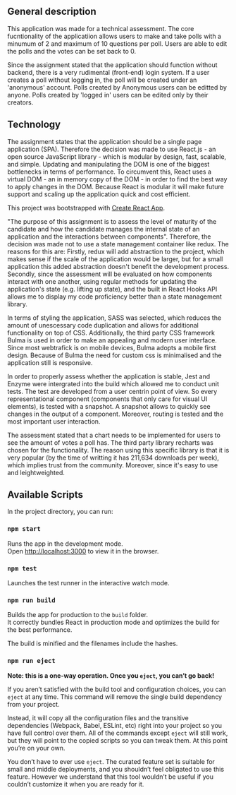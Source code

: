## General description

This application was made for a technical assessment. The core fucntionality of the applicatiion allows users to make and take polls with a minumum of 2 and maximum of 10 questions per poll. Users are able to edit the polls and the votes can be set back to 0.

Since the assignment stated that the application should function without backend, there is a very rudimental (front-end) login system. If a user creates a poll without logging in, the poll will be created under an 'anonymous' account. Polls created by Anonymous users can be editted by anyone. Polls created by 'logged in' users can be edited only by their creators.

## Technology

The assignment states that the application should be a single page application (SPA). Therefore the decision was made to use React.js - an open source JavaScript library - which is modular by design, fast, scalable, and simple. Updating and manipulating the DOM is one of the biggest bottlenecks in terms of performance. To circumvent this, React uses a virtual DOM - an in memory copy of the DOM - in order to find the best way to apply changes in the DOM. Because React is modular it will make future support and scaling up the application quick and cost efficient.

This project was bootstrapped with [Create React App](https://github.com/facebook/create-react-app).

"The purpose of this assignment is to assess the level of maturity of the candidate and how the candidate manages the internal state of an application and the interactions between components". Therefore, the decision was made not to use a state management container like redux. The reasons for this are: Firstly, redux will add abstraction to the project, which makes sense if the scale of the application would be larger, but for a small application this added abstraction doesn't benefit the development process. Secondly, since the assessment will be evaluated on how components interact with one another, using regular methods for updating the application's state (e.g. lifting up state), and the built in React Hooks API allows me to display my code proficiency better than a state management library.

In terms of styling the application, SASS was selected, which reduces the amount of unescessary code duplication and allows for additional functionality on top of CSS. Additionally, the third party CSS framework Bulma is used in order to make an appealing and modern user interface. Since most webtrafick is on mobile devices, Bulma adopts a mobile first design. Because of Bulma the need for custom css is minimalised and the application still is responsive.

In order to properly assess whether the application is stable, Jest and Enzyme were intergrated into the build which allowed me to conduct unit tests. The test are developed from a user centrin point of view. So every representational component (components that only care for visual UI elements), is tested with a snapshot. A snapshot allows to quickly see changes in the output of a component. Moreover, routing is tested and the most important user interaction.

The assessment stated that a chart needs to be implemented for users to see the amount of votes a poll has. The third party library recharts was chosen for the functionality. The reason using this specific library is that it is very popular (by the time of writting it has 211,634 downloads per week), which implies trust from the community. Moreover, since it's easy to use and leightweighted.

## Available Scripts

In the project directory, you can run:

### `npm start`

Runs the app in the development mode.<br>
Open [http://localhost:3000](http://localhost:3000) to view it in the browser.

### `npm test`

Launches the test runner in the interactive watch mode.

### `npm run build`

Builds the app for production to the `build` folder.<br>
It correctly bundles React in production mode and optimizes the build for the best performance.

The build is minified and the filenames include the hashes.

### `npm run eject`

**Note: this is a one-way operation. Once you `eject`, you can’t go back!**

If you aren’t satisfied with the build tool and configuration choices, you can `eject` at any time. This command will remove the single build dependency from your project.

Instead, it will copy all the configuration files and the transitive dependencies (Webpack, Babel, ESLint, etc) right into your project so you have full control over them. All of the commands except `eject` will still work, but they will point to the copied scripts so you can tweak them. At this point you’re on your own.

You don’t have to ever use `eject`. The curated feature set is suitable for small and middle deployments, and you shouldn’t feel obligated to use this feature. However we understand that this tool wouldn’t be useful if you couldn’t customize it when you are ready for it.
